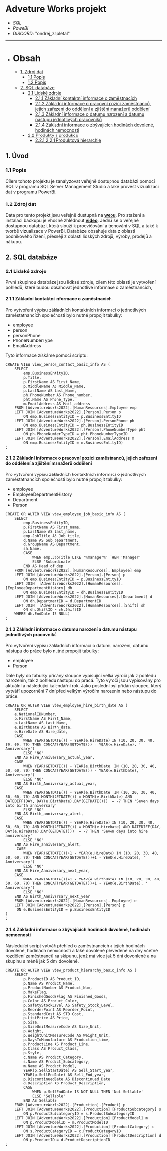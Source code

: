 # Adveture Works projekt

- *SQL*
- *PoweBI*
- *DISCORD*: "ondrej_zapletal"
---


- # Obsah
	- [1. Zdroj dat](#1-zdroj-dat)
    	- [1.1 Popis](#11-popis)
    	- [1.2 Popis](#12-zdroj-dat)
  	- [2. SQL databáze](#2-sql-databáze)
    	- [2.1 Lidské zdroje](#21-lidské-zdroje)
        	- [2.1.1 Základní kontaktní informace o zaměstnacích](#211-základní-kontaktní-informace-o-zaměstnacích)
        	- [2.1.2 Základní informace o pracovní pozici zaměstnanců, jejich zařezení do oddělení a zjištění manažerů oddělení](#212-základní-informace-o-pracovní-pozici-zaměstnanců-jejich-zařezení-do-oddělení-a-zjištění-manažerů-oddělení)
        	- [2.1.3 Základní informace o datumu narození a datumu nástupu jednotlivých pracovníků](#213-základní-informace-o-datumu-narození-a-datumu-nástupu-jednotlivých-pracovníků)
        	- [2.1.4 Základní informace o zbývajících hodinách dovolené, hodinách nemocnosti](#214-základní-informace-o-zbývajících-hodinách-dovolené-hodinách-nemocnosti)
      	-  [2.2 Produkty a produkce](#22-produkty-a-produkce)
         	-  [2.2.1 2.2.1 Produktová hierarchie](#221-produktové-info-a-zařazení-do-hierarchie)
## 1. Úvod
### 1.1 Popis
Cílem tohoto projektu je zanalyzovat veřejně dostupnou databázi pomocí SQL v programu SQL Server Management Studio a také provést vizualizaci dat v programu PowerBi.
### 1.2 Zdroj dat 
Data pro tento projekt jsou veřejně dustupná na [**webu**](https://learn.microsoft.com/en-us/sql/samples/adventureworks-install-configure?view=sql-server-ver16&tabs=ssms). Pro stažení a instalaci backupu je vhodné zhlédnout [**video**](https://www.youtube.com/watch?v=bAlQfpjPOEA).
Jedná se o veřejně dostupnou databázi, která slouží k procvičování a trenování v SQL a také k tvorbě vizualizace v PowerBi. Databáze obsahuje data z oblasti podnikového řizení, přesněji z oblasti lidských zdrojů, výroby, prodejů a nákupu.
## 2. SQL databáze
### 2.1 Lidské zdroje
První skupinou databáze jsou lidksé zdroje, cílem této oblasti je vytvoření pohledů, které budou obsahovat jednotlivé informace o zaměstnancích,
#### 2.1.1 Základní kontaktní informace o zaměstnacích.
Pro vytvoření výpisu základních kontaktních informací o jednotlivých zaměstatnancích společnosti bylo nutné propojit tabulky:
- employee
- person
- personPhone
- PhoneNumberType
- EmailAddress

Tyto informace získáme pomocí scriptu:
```
CREATE VIEW view_person_contact_basic_info AS (
	SELECT
		emp.BusinessEntityID,
		p.Title,
		p.FirstName AS First_Name,
		p.MiddleName AS Middle_Name,
		p.LastName AS Last_Name,
		ph.PhoneNumber AS Phone_number,
		pht.Name AS Phone_Type,
		m.EmailAddress AS Mail_address
	FROM [AdventureWorks2022].[HumanResources].Employee emp
	LEFT JOIN [AdventureWorks2022].[Person].Person p 
		ON emp.BusinessEntityID = p.BusinessEntityID
	LEFT JOIN [AdventureWorks2022].[Person].PersonPhone ph
		ON emp.BusinessEntityID = ph.BusinessEntityID
	LEFT JOIN [AdventureWorks2022].[Person].PhoneNumberType pht
		ON ph.PhoneNumberTypeID = pht.PhoneNumberTypeID
	LEFT JOIN [AdventureWorks2022].[Person].EmailAddress m
		ON emp.BusinessEntityID = m.BusinessEntityID)
;

```
#### 2.1.2 Základní informace o pracovní pozici zaměstnanců, jejich zařezení do oddělení a zjištění manažerů oddělení

Pro vytvoření výpisu základních kontaktních informací o jednotlivých zaměstatnancích společnosti bylo nutné propojit tabulky:
- employee
- EmployeeDepartmentHistory
- Department
- Person

```
CREATE OR ALTER VIEW view_employee_job_basic_info AS (
	SELECT
		emp.BusinessEntityID,
		p.FirstName AS First_name,
		p.LastName AS Last_name,
		emp.JobTitle AS Job_title,
		d.Name AS Sub_department,
		d.GroupName AS Department,
		sh.Name,
		CASE 
			WHEN emp.JobTitle LIKE '%manager%' THEN 'Manager'
			ELSE 'Subordinate'
		END AS Head_of_dep
	FROM [AdventureWorks2022].[HumanResources].[Employee] emp
	LEFT JOIN [AdventureWorks2022].[Person].[Person] p
		ON emp.BusinessEntityID = p.BusinessEntityID
	LEFT JOIN  [AdventureWorks2022].[HumanResources].[EmployeeDepartmentHistory] dh
		ON emp.BusinessEntityID = dh.BusinessEntityID
	LEFT JOIN [AdventureWorks2022].[HumanResources].[Department] d
		ON dh.DepartmentID = d.DepartmentID
	LEFT JOIN  [AdventureWorks2022].[HumanResources].[Shift] sh
		ON dh.ShiftID = sh.ShiftID
	WHERE dh.EndDate IS NULL)
;
```
#### 2.1.3 Základní informace o datumu narození a datumu nástupu jednotlivých pracovníků
Pro vytvoření výpisu základních informací o datumu narození, datumu nástupu do práce  bylo nutné propojit tabulky:
- employee
- Person
  
Dále byly do tabulky přidány sloupce vypisující velká výročí jak z pohledu narozenin, tak z pohledu nástupu do pracá. Tyto výročí jsou vypisovány pro aktuální a následující kalendářní rok. Jako poslední byl přidán sloupec, který vytváří upozornění 7 dní před velkým výročím narozenin nebo nástupu do práce.

```
CREATE OR ALTER VIEW view_employee_hire_birth_date AS (
	SELECT
    e.NationalIDNumber,
    p.FirstName AS First_Name,
    p.LastName AS Last_Name,
    e.BirthDate AS Birth_date,
    e.HireDate AS Hire_date,
    CASE
        WHEN YEAR(GETDATE()) - YEAR(e.HireDate) IN (10, 20, 30, 40, 50, 60, 70) THEN CONCAT(YEAR(GETDATE()) - YEAR(e.HireDate), ' Anniversary')
        ELSE 'NO'
    END AS Hire_Anniversary_actual_year,
    CASE
        WHEN YEAR(GETDATE()) - YEAR(e.BirthDate) IN (10, 20, 30, 40, 50, 60, 70) THEN CONCAT(YEAR(GETDATE()) - YEAR(e.BirthDate), ' Anniversary')
        ELSE 'NO'
    END AS Birth_Anniversary_actual_year,
    CASE
        WHEN YEAR(GETDATE()) - YEAR(e.BirthDate) IN (10, 20, 30, 40, 50, 60, 70) AND MONTH(GETDATE()) = MONTH(e.BirthDate) AND DATEDIFF(DAY, DAY(e.BirthDate),DAY(GETDATE()))  = -7 THEN 'Seven days into birth anniversary'
        ELSE 'NO'
    END AS Birth_anniversary_alert,
	CASE
        WHEN YEAR(GETDATE()) - YEAR(e.HireDate) IN (10, 20, 30, 40, 50, 60, 70) AND MONTH(GETDATE()) = MONTH(e.HireDate) AND DATEDIFF(DAY, DAY(e.HireDate),DAY(GETDATE()))  = -7 THEN 'Seven days into hire anniversary'
        ELSE 'NO'
    END AS Hire_anniversary_alert,
	 CASE
        WHEN YEAR(GETDATE())+1 - YEAR(e.HireDate) IN (10, 20, 30, 40, 50, 60, 70) THEN CONCAT(YEAR(GETDATE())+1 - YEAR(e.HireDate), ' Anniversary')
        ELSE 'NO'
    END AS Hire_Anniversary_next_year,
    CASE
        WHEN YEAR(GETDATE())+1 - YEAR(e.BirthDate) IN (10, 20, 30, 40, 50, 60, 70) THEN CONCAT(YEAR(GETDATE())+1 - YEAR(e.BirthDate), ' Anniversary')
        ELSE 'NO'
    END AS Birth_Anniversary_next_year
	FROM [AdventureWorks2022].[HumanResources].[Employee] e 
	LEFT JOIN [AdventureWorks2022].[Person].[Person] p
	 ON e.BusinessEntityID = p.BusinessEntityID
)
;
```
#### 2.1.4 Základní informace o zbývajících hodinách dovolené, hodinách nemocnosti
Následující script vytváří přehled o zaměstnancích a jejich hodinách dovolené, hodinách nemocnosti a také dovolené převedené na dny včetně rozdělení zaměstnanců na skipunu, jenž má více jak 5 dní dovonlené a na skupinu s méně jak 5 dny dovolené.
```
CREATE OR ALTER VIEW view_product_hierarchy_basic_info AS (
	SELECT
		p.ProductID AS Product_ID,
		p.Name AS Product_Name,
		p.ProductNumber AS Product_Num,
		p.MakeFlag,
		p.FinishedGoodsFlag AS Finished_Goods,
		p.Color AS Product_Color,
		p.SafetyStockLevel AS Safety_Stock_Level,
		p.ReorderPoint AS Reorder_Point,
		p.StandardCost AS STD_Cost,
		p.ListPrice AS Price,
		p.Size,
		p.SizeUnitMeasureCode AS Size_Unit,
		p.Weight,
		p.WeightUnitMeasureCode AS Weight_Unit,
		p.DaysToManufacture AS Production_time,
		p.ProductLine AS Product_Line,
		p.Class AS Product_Class,
		p.Style,
		c.Name AS Product_Category,
		s.Name AS Product_Subcategory,
		m.Name AS Product_Model,
		YEAR(p.SellStartDate) AS Sell_Start_year,
		YEAR(p.SellEndDate) AS Sell_End_year,
		p.DiscontinuedDate AS Discontinued_Date,
		d.Description AS Product_Description,
		CASE	
			WHEN p.SellEndDate IS NOT NULL THEN 'Not Sellable'
			ELSE 'Sellable'
		END AS Sellable
	FROM [AdventureWorks2022].[Production].[Product] p
	LEFT JOIN [AdventureWorks2022].[Production].[ProductSubcategory] s
		ON p.ProductSubcategoryID = s.ProductSubcategoryID
	LEFT JOIN [AdventureWorks2022].[Production].[ProductModel] m
		ON p.ProductModelID = m.ProductModelID
	LEFT JOIN [AdventureWorks2022].[Production].[ProductCategory] c
		ON s.ProductCategoryID = c.ProductCategoryID
	LEFT JOIN [AdventureWorks2022].[Production].[ProductDescription] d
		ON p.ProductID = d.ProductDescriptionID)
;
```